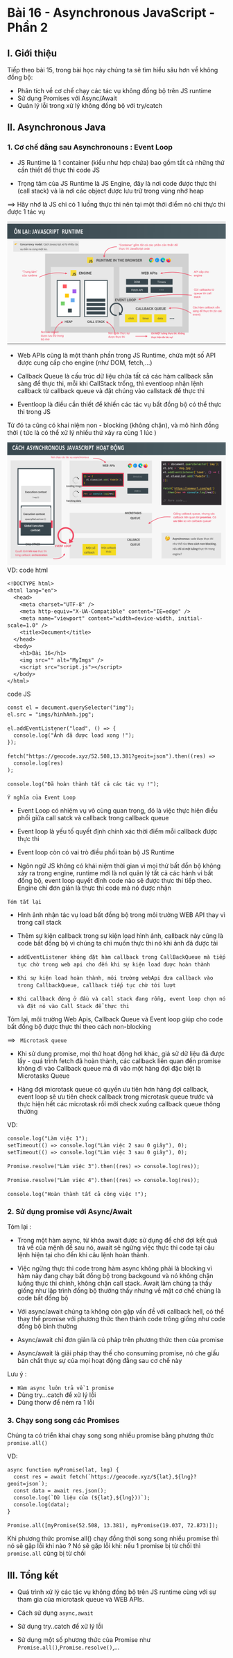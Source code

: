 # Bài 16 - Asynchronous JavaScript - Phần 2

## I. Giới thiệu

Tiếp theo bài 15, trong bài học này chúng ta sẽ tìm hiểu sâu hơn về không đồng bộ:

- Phân tích về cơ chế chạy các tác vụ không đồng bộ trên JS runtime
- Sử dụng Promises với Async/Await
- Quản lý lỗi trong xử lý không đồng bộ với try/catch

## II. Asynchronous Java

### 1. Cơ chế đằng sau Asynchronouns : Event Loop

- JS Runtime là 1 container (kiểu như hợp chứa) bao gồm tất cả những thứ cần thiết để thực thi code JS

- Trọng tâm của JS Runtime là JS Engine, đây là nơi code được thực thi (call stack) và là nơi các object được lưu trữ trong vùng nhớ heap

==> Hãy nhớ là JS chỉ có 1 luồng thực thi nên tại một thời điểm nó chỉ thực thi được 1 tác vụ

<img src = "./imgs/h1.png">

- Web APIs cũng là một thành phần trong JS Runtime, chứa một số API được cung cấp cho engine (như DOM, fetch,...)

- Callback Queue là cấu trúc dữ liệu chứa tất cả các hàm callback sẵn sàng để thực thi, mỗi khi CallStack trống, thì eventloop nhận lệnh callback từ callback queue và đặt chúng vào callstack để thực thi

- Eventloop là điều cần thiết để khiến các tác vụ bất đồng bộ có thể thực thi trong JS

Từ đó ta cũng có khai niệm non - blocking (không chặn), và mô hình đồng thời ( tức là có thể xử lý nhiều thứ xảy ra cùng 1 lúc )

<img src = "./imgs/h2.png">
VD:
code html

```
<!DOCTYPE html>
<html lang="en">
  <head>
    <meta charset="UTF-8" />
    <meta http-equiv="X-UA-Compatible" content="IE=edge" />
    <meta name="viewport" content="width=device-width, initial-scale=1.0" />
    <title>Document</title>
  </head>
  <body>
    <h1>Bài 16</h1>
    <img src="" alt="MyImgs" />
    <script src="script.js"></script>
  </body>
</html>

```

code JS

```
const el = document.querySelector("img");
el.src = "imgs/hinhAnh.jpg";

el.addEventListener("load", () => {
  console.log("Ảnh đã được load xong !");
});

fetch("https://geocode.xyz/52.508,13.381?geoit=json").then((res) =>
  console.log(res)
);

console.log("Đã hoàn thành tất cả các tác vụ !");

```

`Ý nghĩa của Event Loop`

- Event Loop có nhiệm vụ vô cùng quan trọng, đó là việc thực hiện điều phối giữa call satck và callback trong callback queue

- Event loop là yếu tố quyết định chính xác thời điểm mỗi callback được thực thi
- Event loop còn có vai trò điều phối toàn bộ JS Runtime

- Ngôn ngữ JS không có khái niệm thời gian vì mọi thứ bất đồn bộ không xảy ra trong engine, runtime mới là nơi quản lý tất cả các hành vi bất đồng bộ, event loop quyết định code nào sẽ được thực thi tiếp theo. Engine chỉ đơn giản là thực thi code mà nó được nhận

`Tóm tắt lại `

- Hình ảnh nhận tác vụ load bất đồng bộ trong môi trường WEB API thay vì trong call stack

- Thêm sự kiện callback trong sự kiện load hình ảnh, callback này cũng là code bất đồng bộ vì chúng ta chỉ muốn thực thi nó khi ảnh đã được tải

- `addEventListener không đặt hàm callback trong CallBackQueue mà tiếp tục chờ trong web api cho đến khi sự kiện load được hoàn thành`

- `Khi sự kiện load hoàn thành, môi trường webApi đưa callback vào trong CallbackQueue, callback tiếp tục chờ tới lượt`

- `Khi callback đứng ở đầu và call stack đang rỗng, event loop chọn nó và đặt nó vào Call Stack để thực thi`

Tóm lại, môi trường Web Apis, Callback Queue và Event loop giúp cho code bất đồng bộ được thực thi theo cách non-blocking

==> ` Microtask queue`

- Khi sử dung promise, mọi thứ hoạt động hơi khác, giả sử dữ liệu đã được lấy - quá trình fetch đã hoàn thành, các callback liên quan đến promise không đi vào Callback queue mà đi vào một hàng đợi đặc biệt là Microtasks Queue

- Hàng đợi microtask queue có quyền ưu tiên hơn hàng đợi callback, event loop sẽ ưu tiên check callback trong microtask queue trước và thực hiện hết các microtask rồi mới check xuống callback queue thông thường

VD:

```
console.log("Làm việc 1");
setTimeout(() => console.log("Làm việc 2 sau 0 giây"), 0);
setTimeout(() => console.log("Làm việc 3 sau 0 giây"), 0);

Promise.resolve("Làm việc 3").then((res) => console.log(res));

Promise.resolve("Làm việc 4").then((res) => console.log(res));

console.log("Hoàn thành tất cả công việc !");

```

### 2. Sử dụng promise với Async/Await

Tóm lại :

- Trong một hàm async, từ khóa await được sử dụng để chờ đợi kết quả trả về của mệnh đề sau nó, await sẽ ngừng việc thực thi code tại câu lệnh hiện tại cho đến khi câu lệnh hoàn thành.

- Việc ngừng thực thi code trong hàm async không phải là blocking vì hàm này đang chạy bất đồng bộ trong backgound và nó không chặn luồng thực thi chính, không chặn call stack. Await làm chúng ta thấy giống như lập trình đồng bộ thường thấy nhưng về mặt cơ chế chúng là code bất đồng bộ

- Với async/await chúng ta không còn gặp vấn đề với callback hell, có thể thay thế promise với phương thức then thành code trông giống như code đồng bộ bình thường

- Async/await chỉ đơn giản là cú phảp trên phương thức then của promise

- Async/await là giải pháp thay thế cho consuming promise, nó che giấu bản chất thực sự của mọi hoạt động đằng sau cơ chế này

Lưu ý :

- `Hàm async luôn trả về 1 promise`
- Dùng try...catch để xử lý lỗi
- Dùng thorw để ném ra 1 lỗi

### 3. Chạy song song các Promises

Chúng ta có triển khai chạy song song nhiều promise bằng phương thức `promise.all()`

VD:

```
async function myPromise(lat, lng) {
  const res = await fetch(`https://geocode.xyz/${lat},${lng}?geoit=json`);
  const data = await res.json();
  console.log(`Dữ liệu của (${lat},${lng}))`);
  console.log(data);
}

Promise.all([myPromise(52.508, 13.381), myPromise(19.037, 72.873)]);

```

Khi phương thức promise.all() chạy đồng thời song song nhiều promise thì nó sẽ gặp lỗi khi nào ?
Nó sẽ gặp lỗi khi: nếu 1 promise bị từ chối thì `promise.all` cũng bị từ chối

## III. Tổng kết

- Quá trình xử lý các tác vụ không đồng bộ trên JS runtime cùng với sự tham gia của microtask queue và WEB APIs.

- Cách sử dụng `async,await`
- Sử dụng try..catch để xử lý lỗi
- Sử dụng một số phương thức của Promise như `Promise.all()`,`Promise.resolve()`,...
